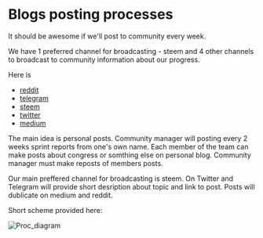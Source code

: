 # Blogs posting processes

It should be awesome if we'll post to community every week.

We have 1 preferred channel for broadcasting - steem and 4 other channels to broadcast to community information about our progress.

Here is

- [reddit](https://www.reddit.com/r/cybercongress/)
- [telegram](https://t.me/cybercongressofficial)
- [steem](https://steemit.com/@cybercongress)
- [twitter](https://twitter.com/cyber_devs)
- [medium](https://medium.com/cyber-congress)

The main idea is personal posts. Community manager will posting every 2 weeks sprint reports from one's own name.
Each member of the team can make posts about congress or somthing else on personal blog. Community manager must make reposts of members posts.

Our main preffered channel for broadcasting is steem. On Twitter and Telegram will provide short desription about
topic and link to post. Posts will dublicate on medium and reddit.

Short scheme provided here:

![Proc_diagram](https://github.com/cybercongress/congress/blob/master/blog/blogs_proc_diagram.svg)
